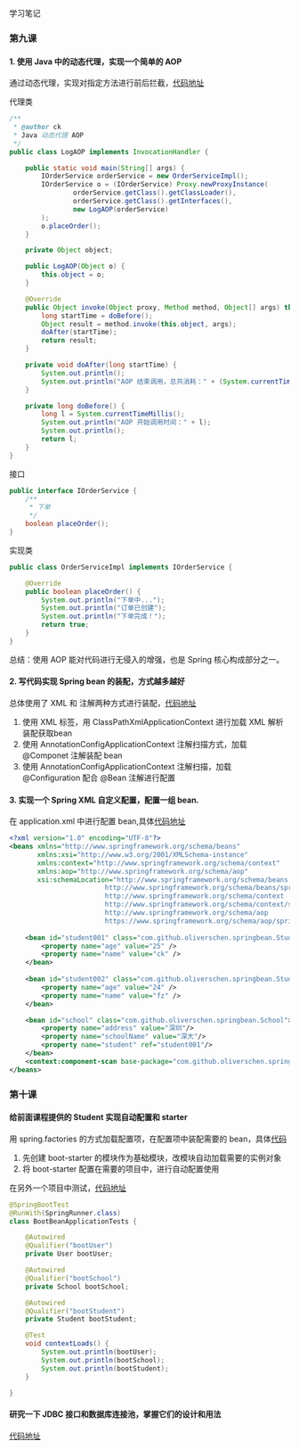 学习笔记

### 第九课

#### 1. 使用 Java 中的动态代理，实现一个简单的 AOP

通过动态代理，实现对指定方法进行前后拦截，[代码地址](https://github.com/oliverschen/JAVA-000/tree/main/Week_05/homework/jdkproxy/src/main/java/com/github/oliverschen/proxy)

代理类	

```java
/**
 * @author ck
 * Java 动态代理 AOP
 */
public class LogAOP implements InvocationHandler {

    public static void main(String[] args) {
        IOrderService orderService = new OrderServiceImpl();
        IOrderService o = (IOrderService) Proxy.newProxyInstance(
                orderService.getClass().getClassLoader(),
                orderService.getClass().getInterfaces(),
                new LogAOP(orderService)
        );
        o.placeOrder();
    }

    private Object object;

    public LogAOP(Object o) {
        this.object = o;
    }

    @Override
    public Object invoke(Object proxy, Method method, Object[] args) throws Throwable {
        long startTime = doBefore();
        Object result = method.invoke(this.object, args);
        doAfter(startTime);
        return result;
    }

    private void doAfter(long startTime) {
        System.out.println();
        System.out.println("AOP 结束调用，总共消耗：" + (System.currentTimeMillis() - startTime) + " ms");
    }

    private long doBefore() {
        long l = System.currentTimeMillis();
        System.out.println("AOP 开始调用时间：" + l);
        System.out.println();
        return l;
    }
}
```

接口

```java
public interface IOrderService {
    /**
     * 下单
     */
    boolean placeOrder();
}
```

实现类

```java
public class OrderServiceImpl implements IOrderService {

    @Override
    public boolean placeOrder() {
        System.out.println("下单中...");
        System.out.println("订单已创建");
        System.out.println("下单完成！");
        return true;
    }
}
```

总结：使用 AOP 能对代码进行无侵入的增强，也是 Spring 核心构成部分之一。

#### 2. 写代码实现 Spring bean 的装配，方式越多越好

总体使用了 XML 和 注解两种方式进行装配，[代码地址](https://github.com/oliverschen/JAVA-000/tree/main/Week_05/homework/spring-bean/src/main/java/com/github/oliverschen/springbean)

1. 使用 XML <beans> 标签，用 ClassPathXmlApplicationContext 进行加载 XML 解析装配获取bean
2. 使用 AnnotationConfigApplicationContext 注解扫描方式，加载 @Componet 注解装配 bean
3. 使用 AnnotationConfigApplicationContext 注解扫描，加载 @Configuration 配合 @Bean 注解进行配置

#### 3. 实现一个 Spring XML 自定义配置，配置一组 bean.

在 application.xml 中进行配置 bean,具体[代码地址](https://github.com/oliverschen/JAVA-000/tree/main/Week_05/homework/spring-bean/src/main/resources)

```xml
<?xml version="1.0" encoding="UTF-8"?>
<beans xmlns="http://www.springframework.org/schema/beans"
       xmlns:xsi="http://www.w3.org/2001/XMLSchema-instance"
       xmlns:context="http://www.springframework.org/schema/context"
       xmlns:aop="http://www.springframework.org/schema/aop"
       xsi:schemaLocation="http://www.springframework.org/schema/beans
                        http://www.springframework.org/schema/beans/spring-beans-3.2.xsd
                        http://www.springframework.org/schema/context
                        http://www.springframework.org/schema/context/spring-context-3.2.xsd
                        http://www.springframework.org/schema/aop
                        https://www.springframework.org/schema/aop/spring-aop.xsd">
    
    <bean id="student001" class="com.github.oliverschen.springbean.Student">
        <property name="age" value="25" />
        <property name="name" value="ck" />
    </bean>
    
    <bean id="student002" class="com.github.oliverschen.springbean.Student">
        <property name="age" value="24" />
        <property name="name" value="fz" />
    </bean>

    <bean id="school" class="com.github.oliverschen.springbean.School">
        <property name="address" value="深圳"/>
        <property name="schoolName" value="深大"/>
        <property name="student" ref="student001"/>
    </bean>
    <context:component-scan base-package="com.github.oliverschen.springbean" />
</beans>
```

### 第十课

#### 给前面课程提供的 Student 实现自动配置和 starter

用 spring.factories 的方式加载配置项，在配置项中装配需要的 bean，具体[代码](https://github.com/oliverschen/JAVA-000/tree/main/Week_05/homework/boot-starter)

1. 先创建 boot-starter 的模块作为基础模块，改模块自动加载需要的实例对象
2. 将 boot-starter 配置在需要的项目中，进行自动配置使用

在另外一个项目中测试，[代码地址](https://github.com/oliverschen/JAVA-000/blob/main/Week_05/homework/boot-bean/src/test/java/com/github/oliverschen/bootbean/BootBeanApplicationTests.java)

```java
@SpringBootTest
@RunWith(SpringRunner.class)
class BootBeanApplicationTests {

    @Autowired
    @Qualifier("bootUser")
    private User bootUser;

    @Autowired
    @Qualifier("bootSchool")
    private School bootSchool;

    @Autowired
    @Qualifier("bootStudent")
    private Student bootStudent;

    @Test
    void contextLoads() {
        System.out.println(bootUser);
        System.out.println(bootSchool);
        System.out.println(bootStudent);
    }

}
```

#### 研究一下 JDBC 接口和数据库连接池，掌握它们的设计和用法

[代码地址](https://github.com/oliverschen/JAVA-000/tree/main/Week_05/homework/boot-bean/src/main/java/com/github/oliverschen/bootbean/jdbc)

